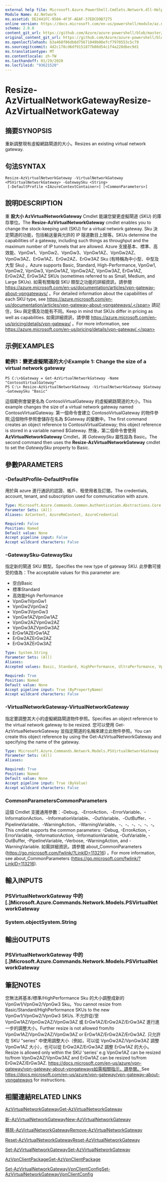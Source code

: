 ```yaml
---
external help file: Microsoft.Azure.PowerShell.Cmdlets.Network.dll-Help.xml
Module Name: Az.Network
ms.assetid: DE2441FC-9504-4F3F-AEAF-37EDCD9B7275
online version: https://docs.microsoft.com/en-us/powershell/module/az.network/resize-azvirtualnetworkgateway
schema: 2.0.0
content_git_url: https://github.com/Azure/azure-powershell/blob/master/src/Network/Network/help/Resize-AzVirtualNetworkGateway.md
original_content_git_url: https://github.com/Azure/azure-powershell/blob/master/src/Network/Network/help/Resize-AzVirtualNetworkGateway.md
ms.openlocfilehash: b3a468f06db6d75671049b08efcf7970553c5c79
ms.sourcegitcommit: 4d2c178cd6df9151877b08d54c1f4a228dbec9d1
ms.translationtype: MT
ms.contentlocale: zh-TW
ms.lasthandoff: 01/29/2020
ms.locfileid: "93621520"
---
```

# <span data-ttu-id="d3aa1-101">Resize-AzVirtualNetworkGateway</span><span class="sxs-lookup"><span data-stu-id="d3aa1-101">Resize-AzVirtualNetworkGateway</span></span>

## <span data-ttu-id="d3aa1-102">摘要</span><span class="sxs-lookup"><span data-stu-id="d3aa1-102">SYNOPSIS</span></span>
<span data-ttu-id="d3aa1-103">重新調整現有虛擬網路閘道的大小。</span><span class="sxs-lookup"><span data-stu-id="d3aa1-103">Resizes an existing virtual network gateway.</span></span>

## <span data-ttu-id="d3aa1-104">句法</span><span class="sxs-lookup"><span data-stu-id="d3aa1-104">SYNTAX</span></span>

```
Resize-AzVirtualNetworkGateway -VirtualNetworkGateway <PSVirtualNetworkGateway> -GatewaySku <String>
 [-DefaultProfile <IAzureContextContainer>] [<CommonParameters>]
```

## <span data-ttu-id="d3aa1-105">說明</span><span class="sxs-lookup"><span data-stu-id="d3aa1-105">DESCRIPTION</span></span>
<span data-ttu-id="d3aa1-106">重 **設大小 AzVirtualNetworkGateway** Cmdlet 能讓您變更虛擬閘道 (SKU) 的庫存單位。</span><span class="sxs-lookup"><span data-stu-id="d3aa1-106">The **Resize-AzVirtualNetworkGateway** cmdlet enables you to change the stock-keeping unit (SKU) for a virtual network gateway.</span></span>
<span data-ttu-id="d3aa1-107">Sku 決定閘道的功能，包括輸送量與允許的 IP 隧道數目上限等。</span><span class="sxs-lookup"><span data-stu-id="d3aa1-107">SKUs determine the capabilities of a gateway, including such things as throughput and the maximum number of IP tunnels that are allowed.</span></span>
<span data-ttu-id="d3aa1-108">Azure 支援基本、標準、高效能、VpnGw1、VpnGw2、VpnGw3、VpnGw1AZ、VpnGw2AZ、VpnGw3AZ、ErGw1AZ、ErGw2AZ、ErGw3AZ Sku (有時稱為中小型、中型及大型 Sku) 。</span><span class="sxs-lookup"><span data-stu-id="d3aa1-108">Azure supports Basic, Standard, High-Performance, VpnGw1, VpnGw2, VpnGw3, VpnGw1AZ, VpnGw2AZ, VpnGw3AZ, ErGw1AZ, ErGw2AZ, ErGw3AZ SKUs (sometimes referred to as Small, Medium, and Large SKUs).</span></span>
<span data-ttu-id="d3aa1-109">如需有關每個 SKU 類型之功能的詳細資訊，請參閱 https://azure.microsoft.com/en-us/documentation/articles/vpn-gateway-about-vpngateways/ 。</span><span class="sxs-lookup"><span data-stu-id="d3aa1-109">For detailed information about the capabilities of each SKU type, see https://azure.microsoft.com/en-us/documentation/articles/vpn-gateway-about-vpngateways/.</span></span>
<span data-ttu-id="d3aa1-110">請記住，Sku 與定價及功能有不同。</span><span class="sxs-lookup"><span data-stu-id="d3aa1-110">Keep in mind that SKUs differ in pricing as well as capabilities.</span></span>
<span data-ttu-id="d3aa1-111">如需詳細資訊，請參閱 https://azure.microsoft.com/en-us/pricing/details/vpn-gateway/ 。</span><span class="sxs-lookup"><span data-stu-id="d3aa1-111">For more information, see https://azure.microsoft.com/en-us/pricing/details/vpn-gateway/.</span></span>

## <span data-ttu-id="d3aa1-112">示例</span><span class="sxs-lookup"><span data-stu-id="d3aa1-112">EXAMPLES</span></span>

### <span data-ttu-id="d3aa1-113">範例1：變更虛擬閘道的大小</span><span class="sxs-lookup"><span data-stu-id="d3aa1-113">Example 1: Change the size of a virtual network gateway</span></span>
```
PS C:\>$Gateway = Get-AzVirtualNetworkGateway -Name "ContosoVirtualGateway"
PS C:\> Resize-AzVirtualNetworkGateway -VirtualNetworkGateway $Gateway -GatewaySku "Basic"
```

<span data-ttu-id="d3aa1-114">這個範例會變更名為 ContosoVirtualGateway 的虛擬網路閘道的大小。</span><span class="sxs-lookup"><span data-stu-id="d3aa1-114">This example changes the size of a virtual network gateway named ContosoVirtualGateway.</span></span>
<span data-ttu-id="d3aa1-115">第一個命令會建立 ContosoVirtualGateway 的物件參照;這個物件參照會儲存在名為 $Gateway 的變數中。</span><span class="sxs-lookup"><span data-stu-id="d3aa1-115">The first command creates an object reference to ContosoVirtualGateway; this object reference is stored in a variable named $Gateway.</span></span>
<span data-ttu-id="d3aa1-116">然後，第二個命令會使用 **AzVirtualNetworkGateway** Cmdlet，將 *GatewaySku* 屬性設為 Basic。</span><span class="sxs-lookup"><span data-stu-id="d3aa1-116">The second command then uses the **Resize-AzVirtualNetworkGateway** cmdlet to set the *GatewaySku* property to Basic.</span></span>

## <span data-ttu-id="d3aa1-117">參數</span><span class="sxs-lookup"><span data-stu-id="d3aa1-117">PARAMETERS</span></span>

### <span data-ttu-id="d3aa1-118">-DefaultProfile</span><span class="sxs-lookup"><span data-stu-id="d3aa1-118">-DefaultProfile</span></span>
<span data-ttu-id="d3aa1-119">用於與 azure 進行通訊的認證、帳戶、租使用者及訂閱。</span><span class="sxs-lookup"><span data-stu-id="d3aa1-119">The credentials, account, tenant, and subscription used for communication with azure.</span></span>

```yaml
Type: Microsoft.Azure.Commands.Common.Authentication.Abstractions.Core.IAzureContextContainer
Parameter Sets: (All)
Aliases: AzContext, AzureRmContext, AzureCredential

Required: False
Position: Named
Default value: None
Accept pipeline input: False
Accept wildcard characters: False
```

### <span data-ttu-id="d3aa1-120">-GatewaySku</span><span class="sxs-lookup"><span data-stu-id="d3aa1-120">-GatewaySku</span></span>
<span data-ttu-id="d3aa1-121">指定新的閘道 SKU 類型。</span><span class="sxs-lookup"><span data-stu-id="d3aa1-121">Specifies the new type of gateway SKU.</span></span>
<span data-ttu-id="d3aa1-122">此參數可接受的值為：</span><span class="sxs-lookup"><span data-stu-id="d3aa1-122">The acceptable values for this parameter are:</span></span>
- <span data-ttu-id="d3aa1-123">空白</span><span class="sxs-lookup"><span data-stu-id="d3aa1-123">Basic</span></span>
- <span data-ttu-id="d3aa1-124">標準</span><span class="sxs-lookup"><span data-stu-id="d3aa1-124">Standard</span></span>
- <span data-ttu-id="d3aa1-125">高效能</span><span class="sxs-lookup"><span data-stu-id="d3aa1-125">High Performance</span></span>
- <span data-ttu-id="d3aa1-126">VpnGw1</span><span class="sxs-lookup"><span data-stu-id="d3aa1-126">VpnGw1</span></span>
- <span data-ttu-id="d3aa1-127">VpnGw2</span><span class="sxs-lookup"><span data-stu-id="d3aa1-127">VpnGw2</span></span>
- <span data-ttu-id="d3aa1-128">VpnGw3</span><span class="sxs-lookup"><span data-stu-id="d3aa1-128">VpnGw3</span></span>
- <span data-ttu-id="d3aa1-129">VpnGw1AZ</span><span class="sxs-lookup"><span data-stu-id="d3aa1-129">VpnGw1AZ</span></span> 
- <span data-ttu-id="d3aa1-130">VpnGw2AZ</span><span class="sxs-lookup"><span data-stu-id="d3aa1-130">VpnGw2AZ</span></span> 
- <span data-ttu-id="d3aa1-131">VpnGw3AZ</span><span class="sxs-lookup"><span data-stu-id="d3aa1-131">VpnGw3AZ</span></span> 
- <span data-ttu-id="d3aa1-132">ErGw1AZ</span><span class="sxs-lookup"><span data-stu-id="d3aa1-132">ErGw1AZ</span></span> 
- <span data-ttu-id="d3aa1-133">ErGw2AZ</span><span class="sxs-lookup"><span data-stu-id="d3aa1-133">ErGw2AZ</span></span> 
- <span data-ttu-id="d3aa1-134">ErGw3AZ</span><span class="sxs-lookup"><span data-stu-id="d3aa1-134">ErGw3AZ</span></span> 

```yaml
Type: System.String
Parameter Sets: (All)
Aliases:
Accepted values: Basic, Standard, HighPerformance, UltraPerformance, VpnGw1, VpnGw2, VpnGw3, VpnGw1AZ, VpnGw2AZ, VpnGw3AZ, ErGw1AZ, ErGw2AZ, ErGw3AZ

Required: True
Position: Named
Default value: None
Accept pipeline input: True (ByPropertyName)
Accept wildcard characters: False
```

### <span data-ttu-id="d3aa1-135">-VirtualNetworkGateway</span><span class="sxs-lookup"><span data-stu-id="d3aa1-135">-VirtualNetworkGateway</span></span>
<span data-ttu-id="d3aa1-136">指定要調整其大小的虛擬網路閘道物件參照。</span><span class="sxs-lookup"><span data-stu-id="d3aa1-136">Specifies an object reference to the virtual network gateway to be resized.</span></span>
<span data-ttu-id="d3aa1-137">您可以使用 Get-AzVirtualNetworkGateway 並指定閘道的名稱來建立此物件參照。</span><span class="sxs-lookup"><span data-stu-id="d3aa1-137">You can create this object reference by using the Get-AzVirtualNetworkGateway and specifying the name of the gateway.</span></span>

```yaml
Type: Microsoft.Azure.Commands.Network.Models.PSVirtualNetworkGateway
Parameter Sets: (All)
Aliases:

Required: True
Position: Named
Default value: None
Accept pipeline input: True (ByValue)
Accept wildcard characters: False
```

### <span data-ttu-id="d3aa1-138">CommonParameters</span><span class="sxs-lookup"><span data-stu-id="d3aa1-138">CommonParameters</span></span>
<span data-ttu-id="d3aa1-139">這個 Cmdlet 支援通用參數：-Debug、-ErrorAction、-ErrorVariable、-InformationAction、-InformationVariable、-OutVariable、-OutBuffer、-PipelineVariable、-WarningAction、-WarningVariable、-、-、-、-、-、-。</span><span class="sxs-lookup"><span data-stu-id="d3aa1-139">This cmdlet supports the common parameters: -Debug, -ErrorAction, -ErrorVariable, -InformationAction, -InformationVariable, -OutVariable, -OutBuffer, -PipelineVariable, -Verbose, -WarningAction, and -WarningVariable.</span></span> <span data-ttu-id="d3aa1-140">如需詳細資訊，請參閱 about_CommonParameters (https://go.microsoft.com/fwlink/?LinkID=113216) 。</span><span class="sxs-lookup"><span data-stu-id="d3aa1-140">For more information, see about_CommonParameters (https://go.microsoft.com/fwlink/?LinkID=113216).</span></span>

## <span data-ttu-id="d3aa1-141">輸入</span><span class="sxs-lookup"><span data-stu-id="d3aa1-141">INPUTS</span></span>

### <span data-ttu-id="d3aa1-142">PSVirtualNetworkGateway 中的 [.]</span><span class="sxs-lookup"><span data-stu-id="d3aa1-142">Microsoft.Azure.Commands.Network.Models.PSVirtualNetworkGateway</span></span>

### <span data-ttu-id="d3aa1-143">System.object</span><span class="sxs-lookup"><span data-stu-id="d3aa1-143">System.String</span></span>

## <span data-ttu-id="d3aa1-144">輸出</span><span class="sxs-lookup"><span data-stu-id="d3aa1-144">OUTPUTS</span></span>

### <span data-ttu-id="d3aa1-145">PSVirtualNetworkGateway 中的 [.]</span><span class="sxs-lookup"><span data-stu-id="d3aa1-145">Microsoft.Azure.Commands.Network.Models.PSVirtualNetworkGateway</span></span>

## <span data-ttu-id="d3aa1-146">筆記</span><span class="sxs-lookup"><span data-stu-id="d3aa1-146">NOTES</span></span>
<span data-ttu-id="d3aa1-147">您無法將基本/標準/HighPerformance Sku 的大小調整成新的 VpnGw1/VpnGw2/VpnGw3 Sku。</span><span class="sxs-lookup"><span data-stu-id="d3aa1-147">You cannot resize from Basic/Standard/HighPerformance SKUs to the new VpnGw1/VpnGw2/VpnGw3 SKUs.</span></span> <span data-ttu-id="d3aa1-148">不允許從/至 VpnGw1AZ/VpnGw2AZ/VpnGw3AZ 或 ErGw1AZ/ErGw2AZ/ErGw3AZ 進行進一步的調整大小。</span><span class="sxs-lookup"><span data-stu-id="d3aa1-148">Further resize is not allowed from/to VpnGw1AZ/VpnGw2AZ/VpnGw3AZ or ErGw1AZ/ErGw2AZ/ErGw3AZ.</span></span> <span data-ttu-id="d3aa1-149">只允許在 SKU "series" 中使用調整大小（例如，可以從 VpnGw2AZ/VpnGw3AZ 調整 VpnGw1AZ 大小），也可以從 ErGw2AZ/ErGw3AZ 調整 ErGw1AZ 的大小。</span><span class="sxs-lookup"><span data-stu-id="d3aa1-149">Resize is allowed only within the SKU 'series' e.g VpnGw1AZ can be resized to/from VpnGw2AZ/VpnGw3AZ and ErGw1AZ can be resized to/from ErGw2AZ/ErGw3AZ.</span></span> <span data-ttu-id="d3aa1-150"> https://docs.microsoft.com/en-us/azure/vpn-gateway/vpn-gateway-about-vpngateways如需相關指示，請參閱。</span><span class="sxs-lookup"><span data-stu-id="d3aa1-150">See https://docs.microsoft.com/en-us/azure/vpn-gateway/vpn-gateway-about-vpngateways for instructions.</span></span>

## <span data-ttu-id="d3aa1-151">相關連結</span><span class="sxs-lookup"><span data-stu-id="d3aa1-151">RELATED LINKS</span></span>

[<span data-ttu-id="d3aa1-152">AzVirtualNetworkGateway</span><span class="sxs-lookup"><span data-stu-id="d3aa1-152">Get-AzVirtualNetworkGateway</span></span>](./Get-AzVirtualNetworkGateway.md)

[<span data-ttu-id="d3aa1-153">新-AzVirtualNetworkGateway</span><span class="sxs-lookup"><span data-stu-id="d3aa1-153">New-AzVirtualNetworkGateway</span></span>](./New-AzVirtualNetworkGateway.md)

[<span data-ttu-id="d3aa1-154">移除-AzVirtualNetworkGateway</span><span class="sxs-lookup"><span data-stu-id="d3aa1-154">Remove-AzVirtualNetworkGateway</span></span>](./Remove-AzVirtualNetworkGateway.md)

[<span data-ttu-id="d3aa1-155">Reset-AzVirtualNetworkGateway</span><span class="sxs-lookup"><span data-stu-id="d3aa1-155">Reset-AzVirtualNetworkGateway</span></span>](./Reset-AzVirtualNetworkGateway.md)

[<span data-ttu-id="d3aa1-156">Set-AzVirtualNetworkGateway</span><span class="sxs-lookup"><span data-stu-id="d3aa1-156">Set-AzVirtualNetworkGateway</span></span>](./Set-AzVirtualNetworkGateway.md)

[<span data-ttu-id="d3aa1-157">AzVpnClientPackage</span><span class="sxs-lookup"><span data-stu-id="d3aa1-157">Get-AzVpnClientPackage</span></span>](./Get-AzVpnClientPackage.md)

[<span data-ttu-id="d3aa1-158">Set-AzVirtualNetworkGatewayVpnClientConfig</span><span class="sxs-lookup"><span data-stu-id="d3aa1-158">Set-AzVirtualNetworkGatewayVpnClientConfig</span></span>](./Set-AzVirtualNetworkGatewayVpnClientConfig.md)
